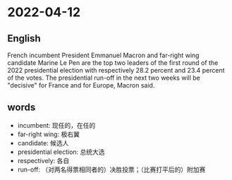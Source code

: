 # 2022-04-12

## English
French incumbent President Emmanuel Macron and far-right wing candidate Marine Le Pen
are the top two leaders of the first round of the 2022 presidential election with respectively
28.2 percent and 23.4 percent of the votes.
The presidential run-off in the next two weeks will be "decisive" for France and for Europe, Macron said.


## words
* incumbent: 现任的，在任的
* far-right wing: 极右翼
* candidate: 候选人
* presidential election: 总统大选
* respectively: 各自
* run-off: （对两名得票相同者的）决胜投票；（比赛打平后的）附加赛